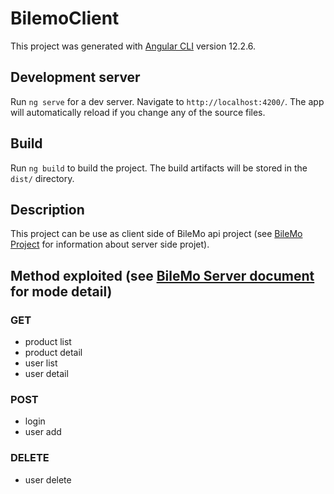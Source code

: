 # BilemoClient

This project was generated with [Angular CLI](https://github.com/angular/angular-cli) version 12.2.6.

## Development server

Run `ng serve` for a dev server. Navigate to `http://localhost:4200/`. The app will automatically reload if you change any of the source files.

## Build

Run `ng build` to build the project. The build artifacts will be stored in the `dist/` directory.

## Description

This project can be use as client side of BileMo api project (see [BileMo Project](https://github.com/Jersey276/TristanLefevre_7_06072021) for information about server side projet).

## Method exploited (see [BileMo Server document](http://bilemo.tristan-lefevre.fr/api/doc) for mode detail)

### GET

- product list
- product detail
- user list
- user detail

### POST

- login
- user add

### DELETE

- user delete
